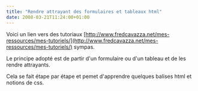 ```yaml
---
title: "Rendre attrayant des formulaires et tableaux html"
date: 2008-03-21T11:24:00+01:00
---
```

Voici un lien vers des tutoriaux [http://www.fredcavazza.net/mes-ressources/mes-tutoriels/](http://www.fredcavazza.net/mes-ressources/mes-tutoriels/) sympas.

Le principe adopté est de partir d'un formulaire ou d'un tableau et de les rendre attrayants.

Cela se fait étape par étape et pemet d'apprendre quelques balises html et notions de css.
